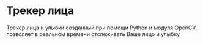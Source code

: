 # Трекер лица

Трекер лица и улыбки созданный при помощи Python и модуля OpenCV, позволяет в реальном времени отслеживать Ваше лицо и улыбку
